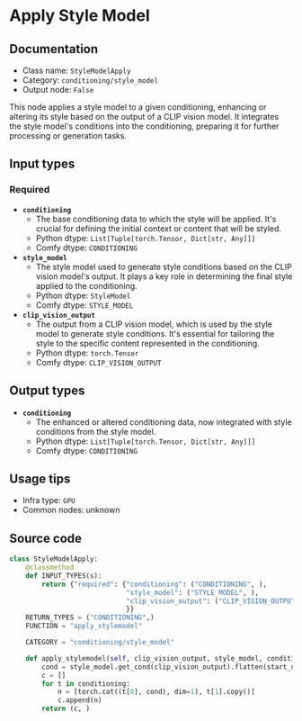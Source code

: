 # Apply Style Model
## Documentation
- Class name: `StyleModelApply`
- Category: `conditioning/style_model`
- Output node: `False`

This node applies a style model to a given conditioning, enhancing or altering its style based on the output of a CLIP vision model. It integrates the style model's conditions into the conditioning, preparing it for further processing or generation tasks.
## Input types
### Required
- **`conditioning`**
    - The base conditioning data to which the style will be applied. It's crucial for defining the initial context or content that will be styled.
    - Python dtype: `List[Tuple[torch.Tensor, Dict[str, Any]]]`
    - Comfy dtype: `CONDITIONING`
- **`style_model`**
    - The style model used to generate style conditions based on the CLIP vision model's output. It plays a key role in determining the final style applied to the conditioning.
    - Python dtype: `StyleModel`
    - Comfy dtype: `STYLE_MODEL`
- **`clip_vision_output`**
    - The output from a CLIP vision model, which is used by the style model to generate style conditions. It's essential for tailoring the style to the specific content represented in the conditioning.
    - Python dtype: `torch.Tensor`
    - Comfy dtype: `CLIP_VISION_OUTPUT`
## Output types
- **`conditioning`**
    - The enhanced or altered conditioning data, now integrated with style conditions from the style model.
    - Python dtype: `List[Tuple[torch.Tensor, Dict[str, Any]]]`
    - Comfy dtype: `CONDITIONING`
## Usage tips
- Infra type: `GPU`
- Common nodes: unknown


## Source code
```python
class StyleModelApply:
    @classmethod
    def INPUT_TYPES(s):
        return {"required": {"conditioning": ("CONDITIONING", ),
                             "style_model": ("STYLE_MODEL", ),
                             "clip_vision_output": ("CLIP_VISION_OUTPUT", ),
                             }}
    RETURN_TYPES = ("CONDITIONING",)
    FUNCTION = "apply_stylemodel"

    CATEGORY = "conditioning/style_model"

    def apply_stylemodel(self, clip_vision_output, style_model, conditioning):
        cond = style_model.get_cond(clip_vision_output).flatten(start_dim=0, end_dim=1).unsqueeze(dim=0)
        c = []
        for t in conditioning:
            n = [torch.cat((t[0], cond), dim=1), t[1].copy()]
            c.append(n)
        return (c, )

```
